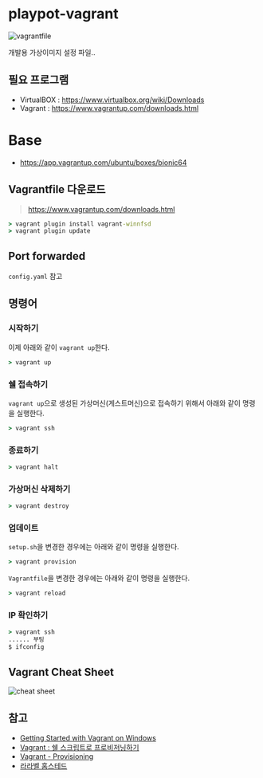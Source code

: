 # playpot-vagrant
![vagrantfile](https://www.datocms-assets.com/2885/1506457090-blog-vagrant-list.svg)

개발용 가상이미지 설정 파일..

## 필요 프로그램

- VirtualBOX : https://www.virtualbox.org/wiki/Downloads
- Vagrant : https://www.vagrantup.com/downloads.html



# Base 

- https://app.vagrantup.com/ubuntu/boxes/bionic64



## Vagrantfile 다운로드

> https://www.vagrantup.com/downloads.html



```cmd
> vagrant plugin install vagrant-winnfsd
> vagrant plugin update
```


## Port forwarded

`config.yaml` 참고


## 명령어

### 시작하기

이제 아래와 같이 `vagrant up`한다. 

```cmd
> vagrant up
```



### 쉘 접속하기

`vagrant up`으로 생성된 가상머신(게스트머신)으로 접속하기 위해서 아래와 같이 명령을 실행한다. 

```cmd
> vagrant ssh
```



### 종료하기

```cmd
> vagrant halt
```



### 가상머신 삭제하기

```cmd
> vagrant destroy
```



### 업데이트

`setup.sh`을 변경한 경우에는  아래와 같이 명령을 실행한다. 

```cmd
> vagrant provision
```

`Vagrantfile`을 변경한 경우에는 아래와 같이 명령을 실행한다. 

```cmd
> vagrant reload
```



### IP 확인하기

```cmd
> vagrant ssh
...... 부팅
$ ifconfig
```



## Vagrant Cheat Sheet

![cheat sheet](https://2rwky424s9rd179jmbzqsca1-wpengine.netdna-ssl.com/wp-content/uploads/2017/12/vagrant.png)



## 참고

- [Getting Started with Vagrant on Windows](https://www.sitepoint.com/getting-started-vagrant-windows/)
- [Vagrant : 쉘 스크립트로 프로비저닝하기](https://rorlab.org/rblogs/237)
- [Vagrant - Provisioning](https://thomasventurini.com/articles/vagrant-provisioning)
- [라라벨 홈스테드](https://laravel.kr/docs/5.7/homestead)